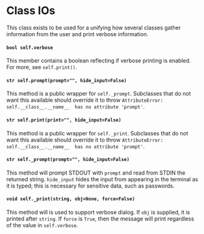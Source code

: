 # Class IOs

This class exists to be used for a unifying how several classes gather
information from the user and print verbose information.

#### `bool self.verbose`

This member contains a boolean reflecting if verbose printing is enabled. For
more, see `self.print()`.

#### `str self.prompt(prompt="", hide_input=False)`

This method is a public wrapper for `self._prompt`. Subclasses that do not want
this available should override it to throw `AttributeError:
self.__class__.__name__  has no attribute 'prompt'`.

#### `str self.print(print="", hide_input=False)`

This method is a public wrapper for `self._print`. Subclasses that do not want
this available should override it to throw `AttributeError:
self.__class__.__name__  has no attribute 'prompt'`.

#### `str self._prompt(prompt="", hide_input=False)`

This method will prompt STDOUT with `prompt` and read from STDIN the returned
string. `hide_input` hides the input from appearing in the terminal as it is
typed; this is necessary for sensitive data, such as passwords.

#### `void self._print(string, obj=None, force=False)`

This method will is used to support verbose dialog. If `obj` is supplied, it is
printed after `string`. If `force` is `True`, then the message will print
regardless of the value in `self.verbose`.
